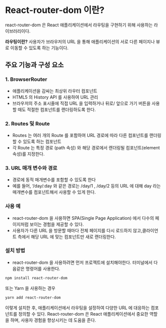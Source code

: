 React-router-dom 이란?
===
react-router-dom 은 React 애플리케이션에서 라우팅을 구현하기 위해 사용하는 라이브러리이다.  

**라우팅이란?** 사용자가 브라우저의 URL 을 통해 애플리케이션의 서로 다른 페이지나 뷰로 이동할 수 있도록 하는 기능이다. 

## 주요 기능과 구성 요소

### 1. BrowserRouter

- 애플리케이션을 감싸는 최상위 라우터 컴포넌트
- HTML5 의 History API 를 사용하여 URL 관리
- 브라우저의 주소 표시줄에 직접 URL 을 입력하거나 뒤로/ 앞으로 가기 버튼을 사용할 때도 적절한 컴포넌트를 랜더링하도록 한다.

### 2. Routes 및 Route

- Routes 는 여러 개의 Route 를 포함하여 URL 경로에 따라 다른 컴포넌트를 랜더링 할 수 있도록 하는 컴포넌트
- 각 Route 는 특정 경로 (path 속성) 와 해당 경로에서 랜더링될 컴포넌트(element 속성)를 지정한다.

### 3. URL 매개 변수와 경로

- 경로에 동적 매개변수를 포함할 수 있도록 한다
- 예를 들어, ‘/day/:day 와 같은 경로는 /day/1 , /day/2 등의 URL 에 대해 day 라는 매개변수를 컴포넌트해서 사용할 수 있게 한다.


### 사용 예

- react-router-dom 을 사용하면 SPA(Single Page Application) 에서 다수의 페이지처럼 보이는 경험을 제공할 수 있다.
- 사용자가 다른 URL 을 방문할 때마다 전체 페이지를 다시 로드하지 않고,클라이언트 측에서 해당 URL 에 맞는 컴포넌트만 새로 랜더링한다.

### 설치 방법

- react-router-dom 을 사용하려면 먼저 프로젝트에 설치해야한다. 터미널에서 다음같은 명령어를 사용한다.

```bash
npm install react-router-dom
```

또는 Yarn 을 사용하는 경우

```bash
yarn add react-router-dom
```

이렇게 설치한 후, 애플리케이션에서 라우팅을 설정하여 다양한 URL 에 대응하는 컴포넌트를 정의할 수 있다. React-router-dom 은 React 애플리케이션에서 중요한 역할을 하며, 사용자 경험을 향상시키는 데 도움을 준다.